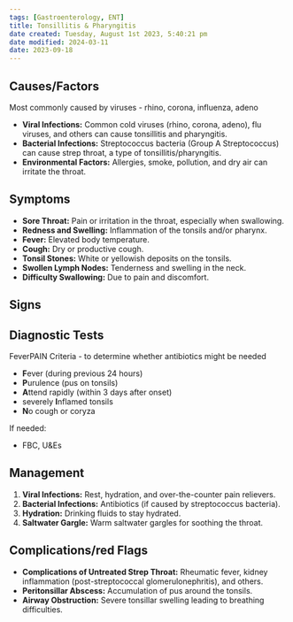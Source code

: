```yaml
---
tags: [Gastroenterology, ENT]
title: Tonsillitis & Pharyngitis
date created: Tuesday, August 1st 2023, 5:40:21 pm
date modified: 2024-03-11
date: 2023-09-18
---
```


## Causes/Factors

Most commonly caused by viruses - rhino, corona, influenza, adeno

- **Viral Infections:** Common cold viruses (rhino, corona, adeno), flu viruses, and others can cause tonsillitis and pharyngitis.
- **Bacterial Infections:** Streptococcus bacteria (Group A Streptococcus) can cause strep throat, a type of tonsillitis/pharyngitis.
- **Environmental Factors:** Allergies, smoke, pollution, and dry air can irritate the throat.

## Symptoms

- **Sore Throat:** Pain or irritation in the throat, especially when swallowing.
- **Redness and Swelling:** Inflammation of the tonsils and/or pharynx.
- **Fever:** Elevated body temperature.
- **Cough:** Dry or productive cough.
- **Tonsil Stones:** White or yellowish deposits on the tonsils.
- **Swollen Lymph Nodes:** Tenderness and swelling in the neck.
- **Difficulty Swallowing:** Due to pain and discomfort.

## Signs

## Diagnostic Tests

FeverPAIN Criteria - to determine whether antibiotics might be needed

- **F**ever (during previous 24 hours)
- **P**urulence (pus on tonsils)
- **A**ttend rapidly (within 3 days after onset)
- severely **I**nflamed tonsils
- **N**o cough or coryza

If needed:

- FBC, U&Es

## Management

1. **Viral Infections:** Rest, hydration, and over-the-counter pain relievers.
2. **Bacterial Infections:** Antibiotics (if caused by streptococcus bacteria).
3. **Hydration:** Drinking fluids to stay hydrated.
4. **Saltwater Gargle:** Warm saltwater gargles for soothing the throat.

## Complications/red Flags

- **Complications of Untreated Strep Throat:** Rheumatic fever, kidney inflammation (post-streptococcal glomerulonephritis), and others.
- **Peritonsillar Abscess:** Accumulation of pus around the tonsils.
- **Airway Obstruction:** Severe tonsillar swelling leading to breathing difficulties.